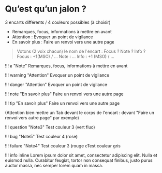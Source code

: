 # Qu’est qu’un jalon ?

3 encarts différents / 4 couleurs possibles (à choisir)

 - Remarques, focus, informations à mettre en avant 
 - Attention : Evoquer un point de vigilance 
 - En savoir plus : Faire un renvoi vers une autre page

> Votons (2 voix chacun) le nom de l'encart :  Focus ? Note ? Info ?
>  Focus : +1(MSO) / ...
>  Note : ...
>  Info : +1 (MSO) / ...


!!! a "Note" 
	Remarques, focus, informations à mettre en avant 

!!! warning "Attention"
	Evoquer un point de vigilance

!!! danger "Attention"
	Evoquer un point de vigilance

!!! note "En savoir plus"
	Faire un renvoi vers une autre page

!!! tip "En savoir plus"
	Faire un renvoi vers une autre page

(Attention bien mettre un Tab devant le corps de l'encart : devant "Faire un renvoi vers autre page" par exemple)
	
!!! question "Note3"
	Test couleur 3 (vert fluo)
	 
!!! bug "Note5"
	Test couleur 4 (rose)
	
!!! failure "Note4"
	Test couleur 3 (rouge cTest couleur gris

!!! info inline
    Lorem ipsum dolor sit amet, consectetur
    adipiscing elit. Nulla et euismod nulla.
    Curabitur feugiat, tortor non consequat
    finibus, justo purus auctor massa, nec
    semper lorem quam in massa.






<!--stackedit_data:
eyJoaXN0b3J5IjpbMTczOTIzNDMzNywtMTE3ODIyNjU3OCw1MT
U4NjUyMDgsLTgzNDA4NDU4NCwtMjExMDg4OTQsNjUxNzk1NTAs
ODg0MTIyNTQ5LDEwNTQ0NzI4NjAsLTc0NDEwNTc4OCwzNzM5OT
IyMzgsLTEyMDA0MDkxMTIsLTE0Mzg0NzY1MzksMTk0NzIyOTMx
MywtNjM4OTg4MTM1LC0zMjM5MTk4MzEsMjAzMDE3NjU2OV19
-->